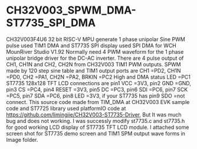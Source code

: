 # CH32V003_SPWM_DMA-ST7735_SPI_DMA
CH32V003F4U6 32 bit RISC-V MPU generate 1 phase unipolar Sine PWM pulse used TIM1 DMA and ST7735 SPI display used SPI DMA for WCH MounRiver Studio V1.92
Normally need 4 PWM waveform for the 1 phase unipolar bridge driver for the DC-AC inverter.
There are 4 pulse output of CH1, CH1N and CH2, CH2N from CH32V003 TIM1 PWM outputs. 
SPWM made by 120 step sine table and TIM1 output ports are CH1 =PD2, CH1N =PD0, CH2 =PA1, CH2N =PA2, BRKIN =PC2 High and DMA status LED =PC1
ST7735 128x128 TFT LCD connections are pin1 VCC =3V3, pin2 GND =GND, pin3 CS =PC4, pin4 RESET =3V3, pin5 DC =PC3, pin6 SDI =PC6, pin7 SCK =PC5, pin7 SDA =PC6, pin8 LED =3V3, if your ST7735 has pin9 SDO =not connect.
This source code made from TIM_DMA at CH32V003 EVK sample code and ST7725 library used platformIO code at https://github.com/limingjie/CH32V003-ST7735-Driver, But It was much bug and does not working.
I was successly modify st7735.c and st7735.h for good working LCD display of ST7735 TFT LCD module.
I attached some screen shot for ST7735 demo screen and TIM1 SPM output wave forms in Image folder.
